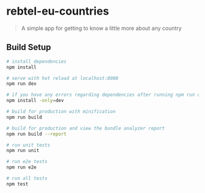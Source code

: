 # rebtel-eu-countries

> A simple app for getting to know a little more about any country

## Build Setup

``` bash
# install dependencies
npm install

# serve with hot reload at localhost:8080
npm run dev

# if you have any errors regarding dependencies after running npm run dev
npm install -only=dev

# build for production with minification
npm run build

# build for production and view the bundle analyzer report
npm run build --report

# run unit tests
npm run unit

# run e2e tests
npm run e2e

# run all tests
npm test
```
